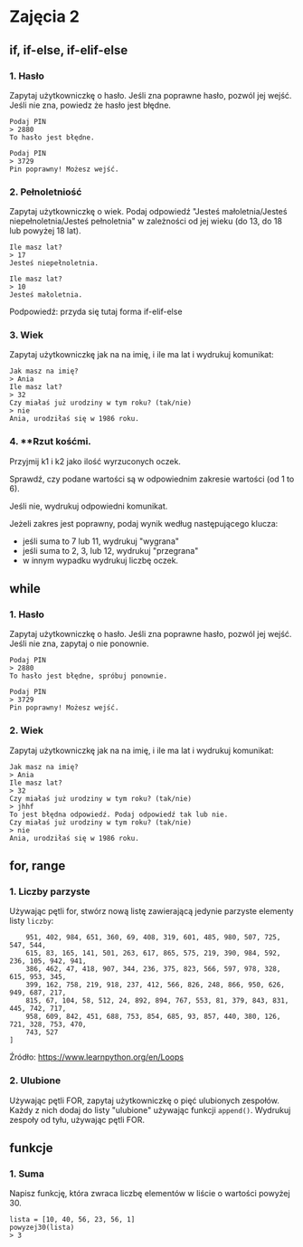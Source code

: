 # Zajęcia 2

## if, if-else, if-elif-else
### 1. Hasło

Zapytaj użytkowniczkę o hasło. Jeśli zna poprawne hasło, pozwól jej wejść. Jeśli nie zna, powiedz że hasło jest błędne.
```
Podaj PIN
> 2880
To hasło jest błędne.

Podaj PIN
> 3729
Pin poprawny! Możesz wejść.
```

### 2. Pełnoletniość

Zapytaj użytkowniczkę o wiek. Podaj odpowiedź "Jesteś małoletnia/Jesteś niepełnoletnia/Jesteś pełnoletnia" w zależności od jej wieku (do 13, do 18 lub powyżej 18 lat).
```
Ile masz lat?
> 17
Jesteś niepełnoletnia.

Ile masz lat?
> 10
Jesteś małoletnia.
```
Podpowiedź: przyda się tutaj forma if-elif-else

### 3. Wiek

Zapytaj użytkowniczkę jak na na imię, i ile ma lat i wydrukuj komunikat:
```
Jak masz na imię?
> Ania
Ile masz lat?
> 32
Czy miałaś już urodziny w tym roku? (tak/nie)
> nie
Ania, urodziłaś się w 1986 roku.
```

### 4. **Rzut kośćmi. 

Przyjmij k1 i k2 jako ilość wyrzuconych oczek.

Sprawdź, czy podane wartości są w odpowiednim zakresie wartości (od 1 to 6).

Jeśli nie, wydrukuj odpowiedni komunikat.

Jeżeli zakres jest poprawny, podaj wynik według następującego klucza:

- jeśli suma to 7 lub 11, wydrukuj "wygrana"
- jeśli suma to 2, 3, lub 12, wydrukuj "przegrana"
- w innym wypadku wydrukuj liczbę oczek.

## while
### 1. Hasło
Zapytaj użytkowniczkę o hasło. Jeśli zna poprawne hasło, pozwól jej wejść. Jeśli nie zna, zapytaj o nie ponownie.
```
Podaj PIN
> 2880
To hasło jest błędne, spróbuj ponownie.

Podaj PIN
> 3729
Pin poprawny! Możesz wejść.
```

### 2. Wiek

Zapytaj użytkowniczkę jak na na imię, i ile ma lat i wydrukuj komunikat:
```
Jak masz na imię?
> Ania
Ile masz lat?
> 32
Czy miałaś już urodziny w tym roku? (tak/nie)
> jhhf
To jest błędna odpowiedź. Podaj odpowiedź tak lub nie.
Czy miałaś już urodziny w tym roku? (tak/nie)
> nie
Ania, urodziłaś się w 1986 roku.
```

## for, range
### 1. Liczby parzyste
Używając pętli for, stwórz nową listę zawierającą jedynie parzyste elementy listy `liczby`:
```liczby = [
    951, 402, 984, 651, 360, 69, 408, 319, 601, 485, 980, 507, 725, 547, 544,
    615, 83, 165, 141, 501, 263, 617, 865, 575, 219, 390, 984, 592, 236, 105, 942, 941,
    386, 462, 47, 418, 907, 344, 236, 375, 823, 566, 597, 978, 328, 615, 953, 345,
    399, 162, 758, 219, 918, 237, 412, 566, 826, 248, 866, 950, 626, 949, 687, 217,
    815, 67, 104, 58, 512, 24, 892, 894, 767, 553, 81, 379, 843, 831, 445, 742, 717,
    958, 609, 842, 451, 688, 753, 854, 685, 93, 857, 440, 380, 126, 721, 328, 753, 470,
    743, 527
]
```
Źródło: https://www.learnpython.org/en/Loops

### 2. Ulubione
Używając pętli FOR, zapytaj użytkowniczkę o pięć ulubionych zespołów. Każdy z nich dodaj do listy "ulubione" używając funkcji `append()`. Wydrukuj zespoły od tyłu, używając pętli FOR.

## funkcje
### 1. Suma
Napisz funkcję, która zwraca liczbę elementów w liście o wartości powyżej 30. 
```
lista = [10, 40, 56, 23, 56, 1]
powyzej30(lista)
> 3
```



